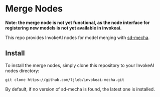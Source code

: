 # Merge Nodes

**Note: the merge node is not yet functional, as the node interface for registering new models is not yet available in invokeai.**

This repo provides InvokeAI nodes for model merging with [sd-mecha](https://github.com/ljleb/sd-mecha).

## Install

To install the merge nodes, simply clone this repository to your InvokeAI nodes directory:

```commandline
git clone https://github.com/ljleb/invokeai-mecha.git
```

By default, if no version of sd-mecha is found, the latest one is installed.
